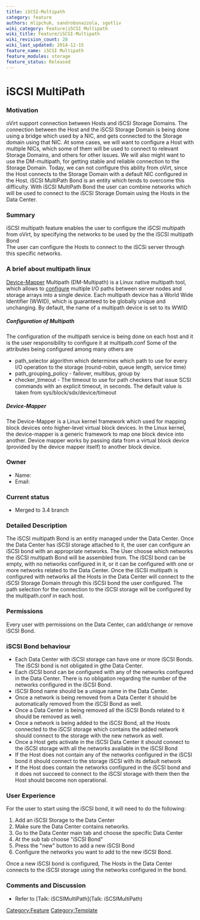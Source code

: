 ```yaml
---
title: iSCSI-Multipath
category: feature
authors: mlipchuk, sandrobonazzola, sgotliv
wiki_category: Feature|iSCSI Multipath
wiki_title: Feature/iSCSI-Multipath
wiki_revision_count: 28
wiki_last_updated: 2014-12-15
feature_name: iSCSI Multipath
feature_modules: storage
feature_status: Released
---
```


# iSCSI MultiPath

### Motivation

oVirt support connection between Hosts and iSCSI Storage Domains.
The connection between the Host and the iSCSI Storage Domain is being done using a bridge which used by a NIC, and gets connected to the Storage domain using that NIC.
At some cases, we will want to configure a Host with multiple NICs, which some of them will be used to connect to relevant Storage Domains, and others for other issues.
We will also might want to use the DM-multipath, for getting stable and reliable connection to the Storage Domain.
Today, we can not configure this ability from oVirt, since the Host connects to the Storage Domain with a default NIC configured in the Host.
iSCSI MultiPath Bond is an entity which tends to overcome this difficulty.
With iSCSI MultiPath Bond the user can combine networks which will be used to connect to the iSCSI Storage Domain using the Hosts in the Data Center.

### Summary

iSCSI multipath feature enables the user to configure the iSCSI multipath from oVirt, by specifying the networks to be used by the the iSCSI multipath Bond</BR> The user can configure the Hosts to connect to the iSCSi server through this specific networks.

### A brief about multipath linux

[Device-Mapper](Feature/iSCSI-Multipath#Device-Mapper) Multipath (DM-Multipath) is a Linux native multipath tool, which allows to [configure](Feature/iSCSI-Multipath#Configuration_of_Multipath) multiple I/O paths between server nodes and storage arrays into a single device.
Each multipath device has a World Wide Identifier (WWID), which is guaranteed to be globally unique and unchanging. By default, the name of a multipath device is set to its WWID

##### Configuration of Multipath

The configuration of the multipath service is being done on each host and it is the user responsibility to configure it at multipath.conf
Some of the attributes being configured among many others are

*   path_selector algorithm which determines which path to use for every I/O operation to the storage (round-robin, queue length, service time)
*   path_grouping_policy - failover, multibus, group by
*   checker_timeout - The timeout to use for path checkers that issue SCSI commands with an explicit timeout, in seconds. The default value is taken from sys/block/sdx/device/timeout

##### Device-Mapper

The Device-Mapper is a Linux kernel framework which used for mapping block devices onto higher-level virtual block devices. In the Linux kernel, the device-mapper is a generic framework to map one block device into another. Device mapper works by passing data from a virtual block device (provided by the device mapper itself) to another block device.

### Owner

*   Name:
*   Email:

### Current status

*   Merged to 3.4 branch

### Detailed Description

The iSCSI multipath Bond is an entity managed under the Data Center.
Once the Data Center has iSCSI storage attached to it, the user can configure an iSCSI bond with an appropriate networks.
The User choose which networks the iSCSI multipath Bond will be assembled from.
The iSCSI bond can be empty, with no networks configured in it, or it can be configured with one or more networks related to the Data Center.
Once the iSCSI multipath is configured with networks all the Hosts in the Data Center will connect to the iSCSI Storage Domain through this iSCSI bond the user configured.
The path selection for the connection to the iSCSI storage will be configured by the multipath.conf in each host.

### Permissions

Every user with permissions on the Data Center, can add/change or remove iSCSI Bond.

### iSCSI Bond behaviour

*   Each Data Center with iSCSI storage can have one or more iSCSI Bonds. The iSCSI bond is not obligated in gthe Data Center.
*   Each iSCSI bond can be configured with any of the networks configured in the Data Center. There is no obligation regarding the number of the networks configured in the iSCSI Bond.
*   iSCSI Bond name should be a unique name in the Data Center.
*   Once a network is being removed from a Data Center it should be automatically removed from the iSCSI Bond as well.
*   Once a Data Center is being removed all the iSCSI Bonds related to it should be removed as well.
*   Once a network is being added to the iSCSI Bond, all the Hosts connected to the iSCSI storage which contains the added network should connect to the storage with the new network as well.
*   Once a Host gets activate in the iSCSI Data Center it should connect to the iSCSI storage with all the networks available in the iSCSI Bond
*   If the Host does not contain any of the networks configured in the iSCSI bond it should connect to the storage iSCSI with its default network
*   If the Host does contain the networks configured in the iSCSI bond and it does not succeed to connect to the iSCSI storage with them then the Host should become non operational.

### User Experience

For the user to start using the iSCSI bond, it will need to do the following:

1.  Add an iSCSI Storage to the Data Center
2.  Make sure the Data Center contains networks.
3.  Go to the Data Center main tab and choose the specific Data Center
4.  At the sub tab choose "iSCSI Bond"
5.  Press the "new" button to add a new iSCSI Bond
6.  Configure the networks you want to add to the new iSCSI Bond.

Once a new iSCSI bond is configured, The Hosts in the Data Center connects to the iSCSI storage using the networks configured in the bond.

### Comments and Discussion

*   Refer to [Talk: iSCSIMultiPath](Talk: iSCSIMultiPath)

<Category:Feature> <Category:Template>

